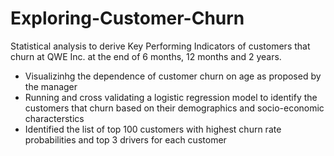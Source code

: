 # Exploring-Customer-Churn
Statistical analysis to derive Key Performing Indicators of customers that churn at QWE Inc. at the end of 6 months, 12 months and 2 years.

- Visualizinhg the dependence of customer churn on age as proposed by the manager
- Running and cross validating a logistic regression model to identify the customers that churn based on their demographics and socio-economic characterstics
- Identified the list of top 100 customers with highest churn rate probabilities and top 3 drivers for each customer
